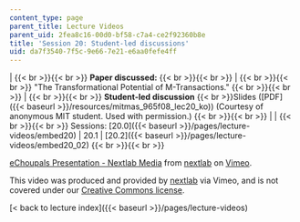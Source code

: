 ```yaml
---
content_type: page
parent_title: Lecture Videos
parent_uid: 2fea8c16-00d0-bf58-c7a4-ce2f92360b8e
title: 'Session 20: Student-led discussions'
uid: da7f3540-7f5c-9e66-7e21-e6aa0fefe4ff
---
```


|  {{< br >}}{{< br >}} **Paper discussed:** {{< br >}}{{< br >}}  |  {{< br >}}{{< br >}} "The Transformational Potential of M-Transactions." {{< br >}}{{< br >}}  |  {{< br >}}{{< br >}} **Student-led discussion**  {{< br >}}Slides ([PDF]({{< baseurl >}}/resources/mitmas_965f08_lec20_ko)) (Courtesy of anonymous MIT student. Used with permission.) {{< br >}}{{< br >}}  |
|  {{< br >}}{{< br >}} Sessions: [20.0]({{< baseurl >}}/pages/lecture-videos/embed20) &#124; 20.1 &#124; [20.2]({{< baseurl >}}/pages/lecture-videos/embed20_02) {{< br >}}{{< br >}}  

[eChoupals Presentation - Nextlab Media](https://vimeo.com/3254581) from [nextlab](https://vimeo.com/3254581) on [Vimeo](https://vimeo.com).

This video was produced and provided by [nextlab](http://vimeo.com/nextlab) via Vimeo, and is not covered under our [Creative Commons license](/terms/#cc).

[< back to lecture index]({{< baseurl >}}/pages/lecture-videos)